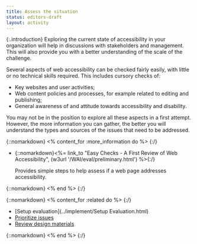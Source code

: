 ```yaml
---
title: Assess the situation
status: editors-draft
layout: activity
---
```


{:.introduction}
Exploring the current state of accessibility in your organization will help in discussions with stakeholders and management. This will also provide you with a better understanding of the scale of the challenge.

Several aspects of web accessibility can be checked fairly easily, with little or no technical skills required. This includes cursory checks of:

* Key websites and user activities;
* Web content policies and processes, for example related to editing and publishing;
* General awareness of and attitude towards accessibility and disability.

You may not be in the position to explore all these aspects in a first attempt. However, the more information you can gather, the better you will understand the types and sources of the issues that need to be addressed.

{::nomarkdown}
<% content_for :more_information do %>
{:/}

* {::nomarkdown}<%= link_to "Easy Checks - A First Review of Web Accessibility", (w3url '/WAI/eval/preliminary.html') %>{:/}

  Provides simple steps to help assess if a web page addresses accessibility.
  
{::nomarkdown}
<% end %>
{:/}

{::nomarkdown}
<% content_for :related do %>
{:/}

* [Setup evaluation](../implement/Setup Evaluation.html)
* [Prioritize issues](../implement/prioritize_issues.html)
* [Review design materials](../implement/review_design_materials.html)

{::nomarkdown}
<% end %>
{:/}
